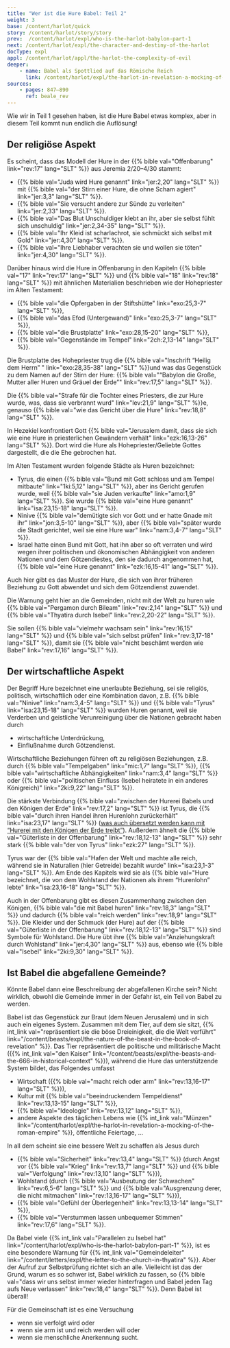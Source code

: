 ```yaml
---
title: "Wer ist die Hure Babel: Teil 2"
weight: 3
base: /content/harlot/quick
story: /content/harlot/story/story
prev:  /content/harlot/expl/who-is-the-harlot-babylon-part-1
next: /content/harlot/expl/the-character-and-destiny-of-the-harlot
docType: expl
appl: /content/harlot/appl/the-harlot-the-complexity-of-evil
deeper:
    - name: Babel als Spottlied auf das Römische Reich
      link: /content/harlot/expl/the-harlot-in-revelation-a-mocking-of-the-roman-empire
sources: 
    - pages: 847–890
      ref: beale_rev
---
```


Wie wir in Teil 1 gesehen haben, ist die Hure Babel etwas komplex, aber in diesem Teil kommt nun endlich die Auflösung!

## Der religiöse Aspekt

<a name="e96e"></a>
Es scheint, dass das Modell der Hure in der {{% bible val="Offenbarung" link="rev:17" lang="SLT" %}} aus Jeremia 2/20–4/30 stammt:

- {{% bible val="Juda wird Hure genannt" link="jer:2,20" lang="SLT" %}} mit {{% bible val="der Stirn einer Hure, die ohne Scham agiert" link="jer:3,3" lang="SLT" %}}.
- {{% bible val="Sie versucht andere zur Sünde zu verleiten" link="jer:2,33" lang="SLT" %}}.
- {{% bible val="Das Blut Unschuldiger klebt an ihr, aber sie selbst fühlt sich unschuldig" link="jer:2,34-35" lang="SLT" %}}.
- {{% bible val="Ihr Kleid ist scharlachrot, sie schmückt sich selbst mit Gold" link="jer:4,30" lang="SLT" %}}.
- {{% bible val="Ihre Liebhaber verachten sie und wollen sie töten" link="jer:4,30" lang="SLT" %}}.

Darüber hinaus wird die Hure in Offenbarung in den Kapiteln {{% bible val="17" link="rev:17" lang="SLT" %}} und {{% bible val="18" link="rev:18" lang="SLT" %}} mit ähnlichen Materialien beschrieben wie der Hohepriester im Alten Testament:

- {{% bible val="die Opfergaben in der Stiftshütte" link="exo:25,3-7" lang="SLT" %}},
- {{% bible val="das Efod (Untergewand)" link="exo:25,3-7" lang="SLT" %}},
- {{% bible val="die Brustplatte" link="exo:28,15-20" lang="SLT" %}},
- {{% bible val="Gegenstände im Tempel" link="2ch:2,13-14" lang="SLT" %}}.

Die Brustplatte des Hohepriester trug die {{% bible val="Inschrift “Heilig dem Herrn” " link="exo:28,35-38" lang="SLT" %}}und was das Gegenstück zu dem Namen auf der Stirn der Hure: {{% bible val="“Babylon die Große, Mutter aller Huren und Gräuel der Erde”" link="rev:17,5" lang="SLT" %}}.

Die {{% bible val="Strafe für die Tochter eines Priesters, die zur Hure wurde, was, dass sie verbrannt wurd" link="lev:21,9" lang="SLT" %}}e, genauso {{% bible val="wie das Gericht über die Hure" link="rev:18,8" lang="SLT" %}}.

In Hezekiel konfrontiert Gott {{% bible val="Jerusalem damit, dass sie sich wie eine Hure in priesterlichen Gewändern verhält" link="ezk:16,13-26" lang="SLT" %}}. Dort wird die Hure als Hohepriester/Geliebte Gottes dargestellt, die die Ehe gebrochen hat.

Im Alten Testament wurden folgende Städte als Huren bezeichnet:

- Tyrus, die einen {{% bible val="Bund mit Gott schloss und am Tempel mitbaute" link="1ki:5,12" lang="SLT" %}}, aber ins Gericht gerufen wurde, weil {{% bible val="sie Juden verkaufte" link="amo:1,9" lang="SLT" %}}. Sie wurde {{% bible val="eine Hure genannt" link="isa:23,15-18" lang="SLT" %}}.
- Ninive {{% bible val="demütigte sich vor Gott und er hatte Gnade mit ihr" link="jon:3,5-10" lang="SLT" %}}, aber {{% bible val="später wurde die Stadt gerichtet, weil sie eine Hure war" link="nam:3,4-7" lang="SLT" %}}.
- Israel hatte einen Bund mit Gott, hat ihn aber so oft verraten und wird wegen ihrer politischen und ökonomischen Abhängigkeit von anderen Nationen und dem Götzendiestes, den sie dadurch angenommen hat, {{% bible val="eine Hure genannt" link="ezk:16,15-41" lang="SLT" %}}.

Auch hier gibt es das Muster der Hure, die sich von ihrer früheren Beziehung zu Gott abwendet und sich dem Götzendienst zuwendet.

Die Warnung geht hier an die Gemeinden, nicht mit der Welt zu huren wie {{% bible val="Pergamon durch Bileam" link="rev:2,14" lang="SLT" %}} und {{% bible val="Thyatira durch Isebel" link="rev:2,20-22" lang="SLT" %}}.

Sie sollen {{% bible val="vielmehr wachsam sein" link="rev:16,15" lang="SLT" %}} und {{% bible val="sich selbst prüfen" link="rev:3,17-18" lang="SLT" %}}, damit sie {{% bible val="nicht beschämt werden wie Babel" link="rev:17,16" lang="SLT" %}}.

## Der wirtschaftliche Aspekt

<a name="f24d"></a>
Der Begriff Hure bezeichnet eine unerlaubte Beziehung, sei sie religiös, politisch, wirtschaftlich oder eine Kombination davon, z.B. {{% bible val="Ninive" link="nam:3,4-5" lang="SLT" %}} und {{% bible val="Tyrus" link="isa:23,15-18" lang="SLT" %}} wurden Huren genannt, weil sie Verderben und geistliche Verunreinigung über die Nationen gebracht haben durch

- wirtschaftliche Unterdrückung,
- Einflußnahme durch Götzendienst.

Wirtschaftliche Beziehungen führen oft zu religiösen Beziehungen, z.B. durch {{% bible val="Tempelgaben" link="mic:1,7" lang="SLT" %}}, {{% bible val="wirtschaftliche Abhängigkeiten" link="nam:3,4" lang="SLT" %}} oder {{% bible val="politischen Einfluss (Isebel heiratete in ein anderes Königreich)" link="2ki:9,22" lang="SLT" %}}.

Die stärkste Verbindung {{% bible val="zwischen der Hurerei Babels und den Königen der Erde" link="rev:17,2" lang="SLT" %}} ist Tyrus, die {{% bible val="durch ihren Handel ihren Hurenlohn zurückerhält" link="isa:23,17" lang="SLT" %}} ([was auch übersetzt werden kann mit “Hurerei mit den Königen der Erde treibt”](https://biblehub.com/interlinear/isaiah/23-17.htm)). Außerdem ähnelt die {{% bible val="Güterliste in der Offenbarung" link="rev:18,12-13" lang="SLT" %}} sehr stark {{% bible val="der von Tyrus" link="ezk:27" lang="SLT" %}}.

Tyrus war der {{% bible val="Hafen der Welt und machte alle reich, während sie in Naturalien (hier Getreide) bezahlt wurde" link="isa:23,1-3" lang="SLT" %}}. Am Ende des Kapitels wird sie als {{% bible val="Hure bezeichnet, die von dem Wohlstand der Nationen als ihrem “Hurenlohn” lebte" link="isa:23,16-18" lang="SLT" %}}.

Auch in der Offenbarung gibt es diesen Zusammenhang zwischen den Königen, {{% bible val="die mit Babel huren" link="rev:18,3" lang="SLT" %}} und dadurch {{% bible val="reich werden" link="rev:18,9" lang="SLT" %}}. Die Kleider und der Schmuck (der Hure) auf der {{% bible val="Güterliste in der Offenbarung" link="rev:18,12-13" lang="SLT" %}} sind Symbole für Wohlstand. Die Hure übt ihre {{% bible val="Anziehungskraft durch Wohlstand" link="jer:4,30" lang="SLT" %}} aus, ebenso wie {{% bible val="Isebel" link="2ki:9,30" lang="SLT" %}}.

## Ist Babel die abgefallene Gemeinde?

<a name="738a"></a>
Könnte Babel dann eine Beschreibung der abgefallenen Kirche sein? Nicht wirklich, obwohl die Gemeinde immer in der Gefahr ist, ein Teil von Babel zu werden.

Babel ist das Gegenstück zur Braut (dem Neuen Jerusalem) und in sich auch ein eigenes System. Zusammen mit dem Tier, auf dem sie sitzt, {{% int_link val="repräsentiert sie die böse Dreieinigkeit, die die Welt verführt" link="/content/beasts/expl/the-nature-of-the-beast-in-the-book-of-revelation" %}}. Das Tier repräsentiert die politische und militärische Macht ({{% int_link val="den Kaiser" link="/content/beasts/expl/the-beasts-and-the-666-in-historical-context" %}}), während die Hure das unterstützende System bildet, das Folgendes umfasst

- Wirtschaft ({{% bible val="macht reich oder arm" link="rev:13,16-17" lang="SLT" %}}),
- Kultur mit {{% bible val="beeindruckendem Tempeldienst" link="rev:13,13-15" lang="SLT" %}},
- {{% bible val="Ideologie" link="rev:13,12" lang="SLT" %}},
- andere Aspekte des täglichen Lebens wie {{% int_link val="Münzen" link="/content/harlot/expl/the-harlot-in-revelation-a-mocking-of-the-roman-empire" %}}, öffentliche Feiertage, …

In all dem scheint sie eine bessere Welt zu schaffen als Jesus durch

- {{% bible val="Sicherheit" link="rev:13,4" lang="SLT" %}} (durch Angst vor {{% bible val="Krieg" link="rev:13,7" lang="SLT" %}} und {{% bible val="Verfolgung" link="rev:13,10" lang="SLT" %}}),
- Wohlstand (durch {{% bible val="Ausbeutung der Schwachen" link="rev:6,5-6" lang="SLT" %}} und {{% bible val="Ausgrenzung derer, die nicht mitmachen" link="rev:13,16-17" lang="SLT" %}}),
- {{% bible val="Gefühl der Überlegenheit" link="rev:13,13-14" lang="SLT" %}},
- {{% bible val="Verstummen lassen unbequemer Stimmen" link="rev:17,6" lang="SLT" %}}.

Da Babel viele {{% int_link val="Parallelen zu Isebel hat" link="/content/harlot/expl/who-is-the-harlot-babylon-part-1" %}}, ist es eine besondere Warnung für {{% int_link val="Gemeindeleiter" link="/content/letters/expl/the-letter-to-the-church-in-thyatira" %}}. Aber der Aufruf zur Selbstprüfung richtet sich an alle. Vielleicht ist das der Grund, warum es so schwer ist, Babel wirklich zu fassen, so {{% bible val="dass wir uns selbst immer wieder hinterfragen und Babel jeden Tag aufs Neue verlassen" link="rev:18,4" lang="SLT" %}}. Denn Babel ist überall!

Für die Gemeinschaft ist es eine Versuchung
- wenn sie verfolgt wird oder 
- wenn sie arm ist und reich werden will oder 
- wenn sie menschliche Anerkennung sucht.
